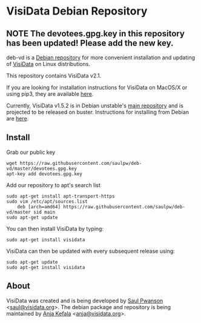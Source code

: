 # VisiData Debian Repository

## NOTE The devotees.gpg.key in this repository has been updated! Please add the new key.

deb-vd is a [Debian repository](https://wiki.debian.org/DebianRepository) for more convenient installation and updating of [VisiData](https://github.com/saulpw/visidata) on Linux distributions.

This repository contains VisiData v2.1.

If you are looking for installation instructions for VisiData on MacOS/X or using pip3, they are available [here](https://github.com/saulpw/visidata/blob/stable/README.md#installation).

Currently, VisiData v1.5.2 is in Debian unstable's [main repository](https://launchpad.net/ubuntu/+source/visidata) and is projected to be released on buster. Instructions for installing from Debian are [here](https://github.com/saulpw/visidata#install-via-apt).

## Install

Grab our public key
```
wget https://raw.githubusercontent.com/saulpw/deb-vd/master/devotees.gpg.key
apt-key add devotees.gpg.key
```

Add our repository to apt's search list
```
sudo apt-get install apt-transport-https
sudo vim /etc/apt/sources.list
    deb [arch=amd64] https://raw.githubusercontent.com/saulpw/deb-vd/master sid main
sudo apt-get update
```
You can then install VisiData by typing:
```
sudo apt-get install visidata
```

VisiData can then be updated with every subsequent release using:
```
sudo apt-get update
sudo apt-get install visidata
```

## About
VisiData was created and is being developed by [Saul Pwanson](http://saul.pw) &lt;saul@visidata.org&gt;. The debian package and repository is being maintained by [Anja Kefala](https://github.com/anjakefala) &lt;anja@visidata.org&gt;.
